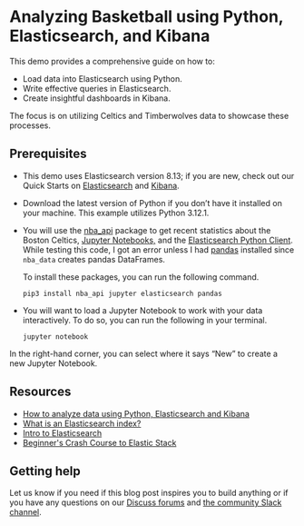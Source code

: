 # Analyzing Basketball using Python, Elasticsearch, and Kibana

This demo provides a comprehensive guide on how to:

- Load data into Elasticsearch using Python.
- Write effective queries in Elasticsearch.
- Create insightful dashboards in Kibana.

The focus is on utilizing Celtics and Timberwolves data to showcase these processes.

## Prerequisites

- This demo uses Elasticsearch version 8.13; if you are new, check out our Quick Starts on [Elasticsearch](https://www.elastic.co/guide/en/elasticsearch/reference/current/getting-started.html) and [Kibana](https://www.elastic.co/guide/en/kibana/current/get-started.html).

- Download the latest version of Python if you don’t have it installed on your machine. This example utilizes Python 3.12.1.

- You will use the [nba_api](https://github.com/swar/nba_api) package to get recent statistics about the Boston Celtics, [Jupyter Notebooks,](https://jupyter.org/) and the [Elasticsearch Python Client](https://www.elastic.co/guide/en/elasticsearch/client/python-api/current/getting-started-python.html). While testing this code, I got an error unless I had [pandas](https://pandas.pydata.org/) installed since `nba_data` creates pandas DataFrames.

    To install these packages, you can run the following command.

    ```
    pip3 install nba_api jupyter elasticsearch pandas
    ```

- You will want to load a Jupyter Notebook to work with your data interactively. To do so, you can run the following in your terminal.

    ```
    jupyter notebook
    ```

In the right-hand corner, you can select where it says “New” to create a new Jupyter Notebook.

## Resources
- [How to analyze data using Python, Elasticsearch and Kibana](https://www.elastic.co/search-labs/blog/analyzing-data-using-python-elasticsearch-and-kibana)
- [What is an Elasticsearch index?](https://www.elastic.co/blog/what-is-an-elasticsearch-index)
- [Intro to Elasticsearch](https://www.youtube.com/watch?v=avxqGSPyKOA)
- [Beginner's Crash Course to Elastic Stack](https://www.youtube.com/watch?v=gS_nHTWZEJ8)

## Getting help

Let us know if you need if this blog post inspires you to build anything or if you have any questions on our [Discuss forums](https://discuss.elastic.co/) and [the community Slack channel](https://communityinviter.com/apps/elasticstack/elastic-community).

